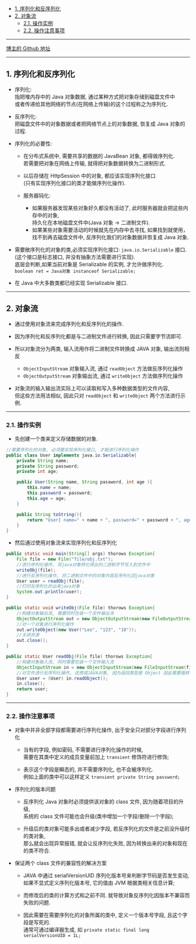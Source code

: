 <!-- TOC -->

- [1. 序列化和反序列化](#1-序列化和反序列化)
- [2. 对象流](#2-对象流)
  - [2.1. 操作实例](#21-操作实例)
  - [2.2. 操作注意事项](#22-操作注意事项)

<!-- /TOC -->

****
[博主的 Github 地址](https://github.com/leon9dragon)
****

## 1. 序列化和反序列化
- 序列化:  
  指把堆内存中的 Java 对象数据, 通过某种方式把对象存储到磁盘文件中  
  或者传递给其他网络的节点(在网络上传输)的这个过程称之为序列化.

- 反序列化:  
  把磁盘文件中的对象数据或者把网络节点上的对象数据, 恢复成 Java 对象的过程.



- 序列化的必要性:
  - 在分布式系统中, 需要共享的数据的 JavaBean 对象, 都得做序列化.  
    若需要把对象在网络上传输, 就得把对象数据转换为二进制形式.  
  - 以后存储在 HttpSession 中的对象, 都应该实现序列化接口  
    (只有实现序列化接口的类才能做序列化操作).

  - 服务器钝化:  
    - 如果服务器发现某些对象好久都没有活动了, 此时服务器就会把这些内存中的对象,  
      持久化在本地磁盘文件中(Java 对象 -> 二进制文件).  
    - 如果某些对象需要活动的时候就先在内存中去寻找, 如果找到就使用，  
      找不到再去磁盘文件中, 反序列化我们的对象数据并恢复成 Java 对象.


- 需要敞序列化的对象的类,必须实现序列化接口: `java.io.Serializable` 接口.  
  (这个接口是标志接口, 并没有抽象方法需要进行实现).  
底层会判断,如果当前对象是 Serializable 的实例, 才允许做序列化.  
`boolean ret = Java对象 instanceof Serializable;`


- 在 Java 中大多数类都已经实现 Serializable 接口.

****

## 2. 对象流
- 通过使用对象流来完成序列化和反序列化的操作.
- 因为序列化和反序列化都是与二进制文件进行转换, 因此只需要字节流即可.
- 所以对象流分为两类, 输入流用作将二进制文件转换成 JAVA 对象, 输出流则相反
  - `ObjectInputStream` 对象输入流, 通过 `readObject` 方法做反序列化操作
  - `ObjectOutputStream` 对象输出流, 通过 `writeObject` 方法做序列化操作

- 对象流的输入输出流实际上可以读取和写入多种数据类型的文件内容,  
  但这些方法用法相似, 因此只对 `readObject` 和 `writeObject` 两个方法进行示例.

****

### 2.1. 操作实例
- 先创建一个类来定义存储数据的对象.
```java
//需要序列化的对象, 必须要实现序列化接口, 才能进行序列化操作
public class User implements java.io.Serializable{
    private String name;
    private String password;
    private int age;

    public User(String name, String pasaword, int age ){
        this.name = name;
        this.password = password;
        this.age = age;
    }

    public String toString(){
        return "User[ name=" + name + ", password=" + password + ", age=" + age + "]";
    }
}
```

- 然后通过使用对象流来实现序列化和反序列化
```java
public static void main(String[] args) thorows Exception{
    File file = new File("file/obj.txt");
    //进行序列化操作, 将java对象转化得出的二进制字节写入到文件中
    writeObj(file);
    //进行反序列化操作, 将二进制文件中的对象内容反序列化回java对象
    User user = readObj(file);
    //打印反序列化的出来java对象
    System.out.println(user);
}

public static void writeObj(File file) thorows Exception{
    //构建对象输出流, 需要同时包装一个文件输出流
    ObjectOutputStream out = new ObjectOutputStream(new FileOutputStream(file));
    //对一个对象进行序列化操作
    out.writeObject(new User("Leo", "123", "18"));
    //关闭资源
    out.close();
}

public static User readObj(File file) thorows Exception{
    //构建对象输入流, 同时需要包装一个文件输入流
    ObjectInputStream in = new ObjectInputStream(new FileInputStream(file));
    //对文件进行反序列化操作, 还原成JAVA对象, 因为返回类型是 Object 因此需要强转一下
    User user = (User) in.readObject();
    in.close();
    return user;
}
```

****

### 2.2. 操作注意事项
- 对象中并非全部字段都需要进行序列化操作, 出于安全只对部分字段进行序列化
  - 当有的字段, 例如密码, 不需要进行序列化操作的时候,  
    需要在其类中定义的成员变量前加上 `transient` 修饰符进行修饰;  
  
  - 表示这个字段是瞬态的, 并不需要序列化, 也不会被序列化.  
    例如上面的类中可以这样定义 `transient private String password;` 

- 序列化的版本问题  
  - 反序列化 Java 对象时必须提供该对象的 class 文件, 因为随着项目的升级,  
    系统的 class 文件可能也会升级(类中增加一个字段/删除一个字段);  
  
  - 升级后的类对象可能多出或者减少字段, 若反序列化的文件是之前没升级时的类对象,  
    那么就会出现异常报错, 就会让反序列化失败, 因为转换出来的对象和现在的类不符合.

- 保证两个 class 文件的兼容性的解决方案  
  - JAVA 中通过 serialVersionUID 序列化版本号来判断字节码是否发生变动,   
    如果不显式定义序列化版本号, 它的值由 JVM 根据类相关信息计算;  
  
  - 而修改后的类的计算方式和之前不同. 就导致对象反序列化因版本不兼容而失败的问题.  
  
  - 因此需要在需要序列化的对象所属的类中, 定义一个版本号字段, 且这个字段是写死的.  
    通常可通过编译器生成, 如 `private static final long serialVersionUID = 1L;`